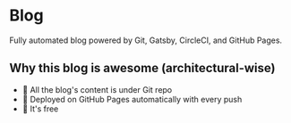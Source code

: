 # Blog

Fully automated blog powered by Git, Gatsby, CircleCI, and GitHub Pages.

## Why this blog is awesome (architectural-wise)

* 🎋 All the blog's content is under Git repo
* 🚀 Deployed on GitHub Pages automatically with every push
* 🎁 It's free
